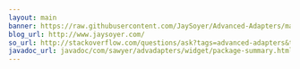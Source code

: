 ```yaml
---
layout: main
banner: https://raw.githubusercontent.com/JaySoyer/Advanced-Adapters/master/app/src/main/feature-graphic.png
blog_url: http://www.jaysoyer.com/
so_url: http://stackoverflow.com/questions/ask?tags=advanced-adapters&tags=android
javadoc_url: javadoc/com/sawyer/advadapters/widget/package-summary.html
---
```

